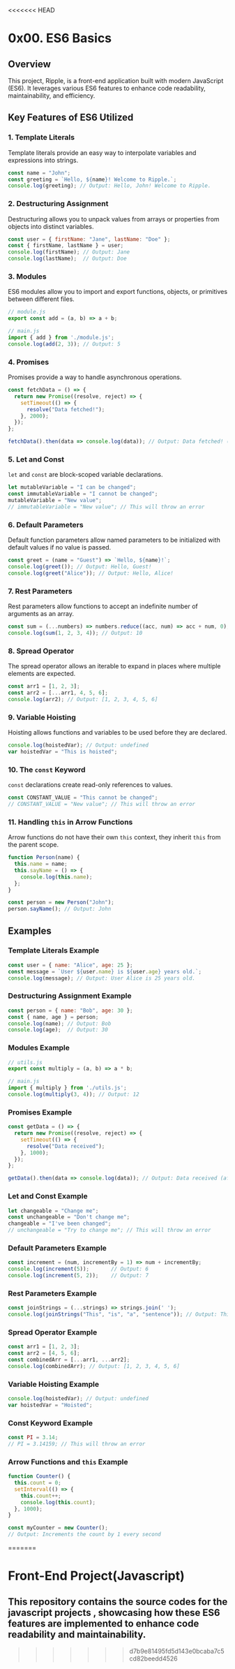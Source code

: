 <<<<<<< HEAD

# 0x00. ES6 Basics

## Overview
This project, Ripple, is a front-end application built with modern JavaScript (ES6). It leverages various ES6 features to enhance code readability, maintainability, and efficiency.

## Key Features of ES6 Utilized

### 1. Template Literals
Template literals provide an easy way to interpolate variables and expressions into strings.

```javascript
const name = "John";
const greeting = `Hello, ${name}! Welcome to Ripple.`;
console.log(greeting); // Output: Hello, John! Welcome to Ripple.
```

### 2. Destructuring Assignment
Destructuring allows you to unpack values from arrays or properties from objects into distinct variables.

```javascript
const user = { firstName: "Jane", lastName: "Doe" };
const { firstName, lastName } = user;
console.log(firstName); // Output: Jane
console.log(lastName);  // Output: Doe
```

### 3. Modules
ES6 modules allow you to import and export functions, objects, or primitives between different files.

```javascript
// module.js
export const add = (a, b) => a + b;

// main.js
import { add } from './module.js';
console.log(add(2, 3)); // Output: 5
```

### 4. Promises
Promises provide a way to handle asynchronous operations.

```javascript
const fetchData = () => {
  return new Promise((resolve, reject) => {
    setTimeout(() => {
      resolve("Data fetched!");
    }, 2000);
  });
};

fetchData().then(data => console.log(data)); // Output: Data fetched! (after 2 seconds)
```

### 5. Let and Const
`let` and `const` are block-scoped variable declarations.

```javascript
let mutableVariable = "I can be changed";
const immutableVariable = "I cannot be changed";
mutableVariable = "New value";
// immutableVariable = "New value"; // This will throw an error
```

### 6. Default Parameters
Default function parameters allow named parameters to be initialized with default values if no value is passed.

```javascript
const greet = (name = "Guest") => `Hello, ${name}!`;
console.log(greet()); // Output: Hello, Guest!
console.log(greet("Alice")); // Output: Hello, Alice!
```

### 7. Rest Parameters
Rest parameters allow functions to accept an indefinite number of arguments as an array.

```javascript
const sum = (...numbers) => numbers.reduce((acc, num) => acc + num, 0);
console.log(sum(1, 2, 3, 4)); // Output: 10
```

### 8. Spread Operator
The spread operator allows an iterable to expand in places where multiple elements are expected.

```javascript
const arr1 = [1, 2, 3];
const arr2 = [...arr1, 4, 5, 6];
console.log(arr2); // Output: [1, 2, 3, 4, 5, 6]
```

### 9. Variable Hoisting
Hoisting allows functions and variables to be used before they are declared.

```javascript
console.log(hoistedVar); // Output: undefined
var hoistedVar = "This is hoisted";
```

### 10. The `const` Keyword
`const` declarations create read-only references to values.

```javascript
const CONSTANT_VALUE = "This cannot be changed";
// CONSTANT_VALUE = "New value"; // This will throw an error
```

### 11. Handling `this` in Arrow Functions
Arrow functions do not have their own `this` context, they inherit `this` from the parent scope.

```javascript
function Person(name) {
  this.name = name;
  this.sayName = () => {
    console.log(this.name);
  };
}

const person = new Person("John");
person.sayName(); // Output: John
```

## Examples

### Template Literals Example

```javascript
const user = { name: "Alice", age: 25 };
const message = `User ${user.name} is ${user.age} years old.`;
console.log(message); // Output: User Alice is 25 years old.
```

### Destructuring Assignment Example

```javascript
const person = { name: "Bob", age: 30 };
const { name, age } = person;
console.log(name); // Output: Bob
console.log(age);  // Output: 30
```

### Modules Example

```javascript
// utils.js
export const multiply = (a, b) => a * b;

// main.js
import { multiply } from './utils.js';
console.log(multiply(3, 4)); // Output: 12
```

### Promises Example

```javascript
const getData = () => {
  return new Promise((resolve, reject) => {
    setTimeout(() => {
      resolve("Data received");
    }, 1000);
  });
};

getData().then(data => console.log(data)); // Output: Data received (after 1 second)
```

### Let and Const Example

```javascript
let changeable = "Change me";
const unchangeable = "Don't change me";
changeable = "I've been changed";
// unchangeable = "Try to change me"; // This will throw an error
```

### Default Parameters Example

```javascript
const increment = (num, incrementBy = 1) => num + incrementBy;
console.log(increment(5));       // Output: 6
console.log(increment(5, 2));    // Output: 7
```

### Rest Parameters Example

```javascript
const joinStrings = (...strings) => strings.join(' ');
console.log(joinStrings("This", "is", "a", "sentence")); // Output: This is a sentence
```

### Spread Operator Example

```javascript
const arr1 = [1, 2, 3];
const arr2 = [4, 5, 6];
const combinedArr = [...arr1, ...arr2];
console.log(combinedArr); // Output: [1, 2, 3, 4, 5, 6]
```

### Variable Hoisting Example

```javascript
console.log(hoistedVar); // Output: undefined
var hoistedVar = "Hoisted";
```

### Const Keyword Example

```javascript
const PI = 3.14;
// PI = 3.14159; // This will throw an error
```

### Arrow Functions and `this` Example

```javascript
function Counter() {
  this.count = 0;
  setInterval(() => {
    this.count++;
    console.log(this.count);
  }, 1000);
}

const myCounter = new Counter();
// Output: Increments the count by 1 every second
```
=======
# Front-End Project(Javascript)

## This repository contains the source codes for the javascript projects , showcasing how these ES6 features are implemented to enhance code readability and maintainability.
>>>>>>> d7b9e81495fd5d143e0bcaba7c5cd82beedd4526
